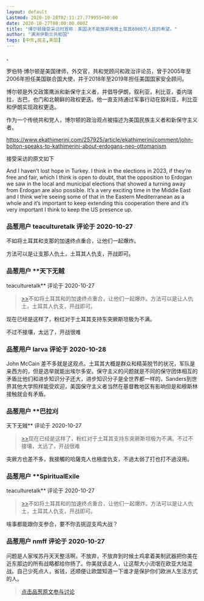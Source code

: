 ```yaml
---
layout: default
Lastmod: 2020-10-28T02:11:27.779955+00:00
date: 2020-10-27T00:00:00.000Z
title: "博尔顿接受采访时宣称：美国决不能放弃挽救土耳其8000万人民的希望。"
author: "满洲伊斯兰共和国"
tags: [中东,民主,美国]
---
```


、  
  
  
罗伯特·博尔顿是美国律师，外交官，共和党顾问和政治评论员，曾于2005年至2006年担任美国联合国大使，并于2018年至2019年担任美国国家安全顾问。   
  
  
博尔顿是外交政策鹰派和新保守主义者，并倡导伊朗，叙利亚，利比亚，委内瑞拉，古巴，也门和北朝鲜的政权更迭。他一直支持通过军事行动在叙利亚，利比亚和伊朗实现政权更迭。  
  
作为一个传统共和党人，博尔顿的政治观点被描述为美国民族主义者和新保守主义者。  
  
  
  
  
https://www.ekathimerini.com/257925/article/ekathimerini/comment/john-bolton-speaks-to-kathimerini-about-erdogans-neo-ottomanism  
  
  
接受采访的原文如下  
  
  
  
And I haven’t lost hope in Turkey. I think in the elections in 2023, if they’re free and fair, which I think is open to doubt, that the opposition to Erdogan we saw in the local and municipal elections that showed a turning away from Erdogan are also possible. It’s a very exciting time in the Middle East and I think we’re seeing some of that in the Eastern Mediterranean as a whole and it’s important to keep extending this cooperation there and it’s very important I think to keep the US presence up.

            
### 品葱用户 **teaculturetalk** 评论于 2020-10-27
        
不如将土耳其和支那的加速终点重合，让他们一起爆炸。  
  
方法可以是让支那人仇土，土耳其人仇支，开战即可。
        


            
### 品葱用户 **天下无贼 
teaculturetalk** 评论于 2020-10-27
        
> [\>>]( "/article/item_id-526351#")不如将土耳其和的加速终点重合，让他们一起爆炸。方法可以是让人仇土，土耳其人仇支，开战即可。

  
  
现在已经是这样了，粉红对于土耳其支持东突厥斯坦极为不满。  
  
不过不接壤，太远了，开战很难
        


            
### 品葱用户 **larva** 评论于 2020-10-28
        
John McCain 差不多就是这观点。土耳其大概是群众和精英脱节的状况，军队是亲西方的，但是选举就能出埃尔多安。保守主义的问题就是不同的保守团体相互的矛盾比他们和进步知识分子还大，进步知识分子是全世界都一样的，Sanders到世界其他大学照样能受欢迎，美国保守主义者当然在基督教地区有影响但是和穆斯林接触就会有矛盾。
        


            
### 品葱用户 **巴拉刈 
天下无贼** 评论于 2020-10-27
        
> [\>>]( "/article/item_id-526363#")现在已经是这样了，粉红对于土耳其支持东突厥斯坦极为不满。不过不接壤，太远了，开战很难

  
突厥方也差不多，我接觸的哈薩克人也極度仇支，不過太弱了打也打不過沒用。
        


            
### 品葱用户 **SpiritualExile 
teaculturetalk** 评论于 2020-10-27
        
> [\>>]( "/article/item_id-526351#")不如将土耳其和的加速终点重合，让他们一起爆炸。方法可以是让人仇土，土耳其人仇支，开战即可。

  
  
啥事都能跟你支参合，要不你去挑逗支鸡大战？
        


            
### 品葱用户 **nmff** 评论于 2020-10-27
        
问题是人家埃苏丹天天整活啊，不放弃，不放弃到时候土鸡拿着美制武器把你美在近东那边的所有战略都给你扬了。你美就该走人，让这帮大小流氓在欧亚大陆混战。自己少死点人，省钱，还顺便让欧盟知道一下谁才是保护你们欧洲人生活方式的人。
        






> [点击品葱原文参与讨论](https://pincong.rocks/article/25567)

